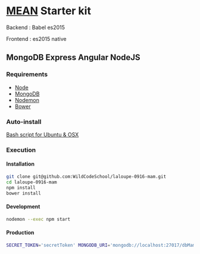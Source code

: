 # [MEAN](http://mean.io/) Starter kit

Backend : Babel es2015

Frontend : es2015 native

## MongoDB Express Angular NodeJS

### Requirements

-   [Node](https://doc.ubuntu-fr.org/nodejs#depuis_un_ppa)
-   [MongoDB](https://doc.ubuntu-fr.org/mongodb#installation)
-   [Nodemon](http://nodemon.io/)
-   [Bower](https://bower.io/)

### Auto-install

[Bash script for Ubuntu & OSX](https://gist.github.com/JbPasquier/4857fd80af2d7ae2f987754db5887969)

### Execution

#### Installation

```bash
git clone git@github.com:WildCodeSchool/laloupe-0916-mam.git
cd laloupe-0916-mam
npm install
bower install
```

#### Development

```bash
nodemon --exec npm start
```

#### Production

```bash
SECRET_TOKEN='secretToken' MONGODB_URI='mongodb://localhost:27017/dbMam' npm start
```
